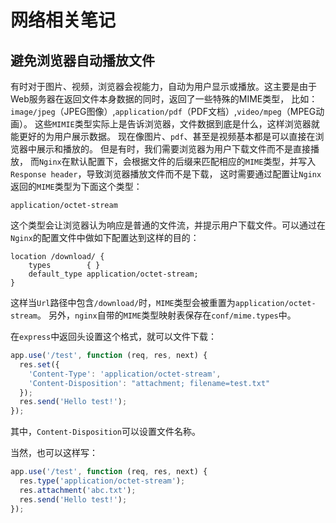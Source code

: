 <!-- https://www.zhihu.com/question/302412059?sort=created -->
# 网络相关笔记
## 避免浏览器自动播放文件
有时对于图片、视频，浏览器会视能力，自动为用户显示或播放。这主要是由于Web服务器在返回文件本身数据的同时，返回了一些特殊的MIME类型，
比如：`image/jpeg`（JPEG图像）,`application/pdf`（PDF文档）,`video/mpeg`（MPEG动画）。
这些`MIMIE`类型实际上是告诉浏览器，文件数据到底是什么，这样浏览器就能更好的为用户展示数据。
现在像图片、`pdf`、甚至是视频基本都是可以直接在浏览器中展示和播放的。
但是有时，我们需要浏览器为用户下载文件而不是直接播放，
而`Nginx`在默认配置下，会根据文件的后缀来匹配相应的`MIME`类型，并写入`Response header`，导致浏览器播放文件而不是下载，
这时需要通过配置让`Nginx`返回的`MIME`类型为下面这个类型：

`application/octet-stream`

这个类型会让浏览器认为响应是普通的文件流，并提示用户下载文件。可以通过在`Nginx`的配置文件中做如下配置达到这样的目的：

```
location /download/ {
    types        { }
    default_type application/octet-stream;
}
```
这样当`Url`路径中包含`/download/`时，`MIME`类型会被重置为`application/octet-stream`。
另外，`nginx`自带的`MIME`类型映射表保存在`conf/mime.types`中。

在`express`中返回头设置这个格式，就可以文件下载：

``` js
app.use('/test', function (req, res, next) {
  res.set({
    'Content-Type': 'application/octet-stream',
    'Content-Disposition': "attachment; filename=test.txt"
  });
  res.send('Hello test!');
});
```
其中，`Content-Disposition`可以设置文件名称。

当然，也可以这样写：
``` js
app.use('/test', function (req, res, next) {
  res.type('application/octet-stream');
  res.attachment('abc.txt');
  res.send('Hello test!');
});
```
